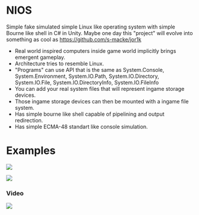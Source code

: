 # NIOS
Simple fake simulated simple Linux like operating system with simple Bourne like shell in C# in Unity.
Maybe one day this "project" will evolve into something as cool as https://github.com/s-macke/jor1k

- Real world inspired computers inside game world implicitly brings emergent gameplay.
- Architecture tries to resemble Linux.
- "Programs" can use API that is the same as System.Console, System.Environment, System.IO.Path, System.IO.Directory, System.IO.File, System.IO.DirectoryInfo, System.IO.FileInfo
- You can add your real system files that will represent ingame storage devices.
- Those ingame storage devices can then be mounted with a ingame file system.
- Has simple bourne like shell capable of pipelining and output redirection.
- Has simple ECMA-48 standart like console simulation.

# Examples

[![](http://image.prntscr.com/image/df4619937a6f4999bb6ea95796778755.png)](http://image.prntscr.com/image/df4619937a6f4999bb6ea95796778755.png)

[![](http://image.prntscr.com/image/9858f3d9ca0e4ba58089617893e6882e.png)](http://image.prntscr.com/image/9858f3d9ca0e4ba58089617893e6882e.png)

### Video
[![](https://img.youtube.com/vi/j3kOllcE9yM/0.jpg)](https://www.youtube.com/watch?v=j3kOllcE9yM)
